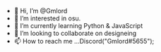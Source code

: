 - 👋 Hi, I’m @Gmlord
- 👀 I’m interested in osu.
- 🌱 I’m currently learning Python & JavaScript
- 💞️ I’m looking to collaborate on designeing
- 📫 How to reach me ...Discord("Gmlord#5655");

<!---
GmlordYT/GmlordYT is a ✨ special ✨ repository because its `README.md` (this file) appears on your GitHub profile.
You can click the Preview link to take a look at your changes.
--->
